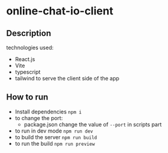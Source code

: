 # online-chat-io-client

## Description
technologies used:
- React.js
- Vite
- typescript
- tailwind
to serve the client side of the app

## How to run 
- Install dependencies `npm i`
- to change the port: 
    - package.json change the value of `--port` in scripts part
- to run in dev mode `npm run dev`
- to build the server `npm run build`
- to run the build `npm run preview`